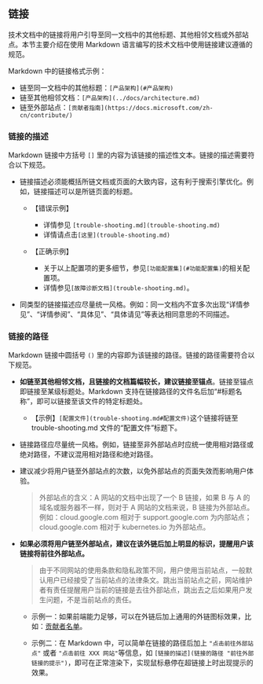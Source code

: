 ## 链接

技术文档中的链接将用户引导至同一文档中的其他标题、其他相邻文档或外部站点。本节主要介绍在使用 Markdown 语言编写的技术文档中使用链接建议遵循的规范。

Markdown 中的链接格式示例：

- 链至同一文档中的其他标题：`[产品架构](#产品架构)`
- 链至其他相邻文档：`[产品架构](../docs/architecture.md)`
- 链至外部站点：`[贡献者指南](https://docs.microsoft.com/zh-cn/contribute/)`

### 链接的描述

Markdown 链接中方括号 `[]` 里的内容为该链接的描述性文本。链接的描述需要符合以下规范。

- 链接描述必须能概括所链文档或页面的大致内容，这有利于搜索引擎优化。例如，链接描述可以是所链页面的标题。

    - 【错误示例】

        - 详情参见 `[trouble-shooting.md](trouble-shooting.md)`
        - 详情请点击`[这里](trouble-shooting.md)`

    - 【正确示例】

        - 关于以上配置项的更多细节，参见`[功能配置集](#功能配置集)`的相关配置项。
        - 详情参见`[故障诊断文档](trouble-shooting.md)`。

- 同类型的链接描述应尽量统一风格。例如：同一文档内不宜多次出现“详情参见”、“详情参阅”、“具体见”、“具体请见”等表达相同意思的不同描述。

### 链接的路径

Markdown 链接中圆括号 `()` 里的内容即为该链接的路径。链接的路径需要符合以下规范。

- **如链至其他相邻文档，且链接的文档篇幅较长，建议链接至锚点**。链接至锚点即链接至某级标题处。Markdown 支持在链接路径的文件名后加“#标题名称”，即可以链接至该文件的特定标题处。

    - 【示例】`[配置文件](trouble-shooting.md#配置文件)`这个链接将链至 trouble-shooting.md 文件的“配置文件”标题下。

- 链接路径应尽量统一风格。例如，链接至非外部站点时应统一使用相对路径或绝对路径，不建议混用相对路径和绝对路径。

- 建议减少将用户链至外部站点的次数，以免外部站点的页面失效而影响用户体验。

    > 外部站点的含义：A 网站的文档中出现了一个 B 链接，如果 B 与 A 的域名或服务器不一样，则对于 A 网站的文档来说，B 链接为外部站点。例如：cloud.google.com 相对于 support.google.com 为内部站点；cloud.google.com 相对于 kubernetes.io 为外部站点。

- **如果必须将用户链至外部站点，建议在该外链后加上明显的标识，提醒用户该链接将前往外部站点。**

    > 由于不同网站的使用条款和隐私政策不同，用户使用当前站点，一般默认用户已经接受了当前站点的法律条文。跳出当前站点之前，网站维护者有责任提醒用户当前的链接是去往外部站点，跳出去之后如果用户发生问题，不是当前站点的责任。

    - 示例一：如果前端能力足够，可以在外链后加上通用的外链图标效果，比如：[贡献者名单](https://github.com/yikeke/zh-style-guide/graphs/contributors)。

    - 示例二：在 Markdown 中，可以简单在链接的路径后加上 `"点击前往外部站点"` 或者 `"点击前往 XXX 网站"`等信息，如 `[链接的描述](链接的路径 "前往外部链接的提示")`，即可在正常渲染下，实现鼠标悬停在超链接上时出现提示的效果。
